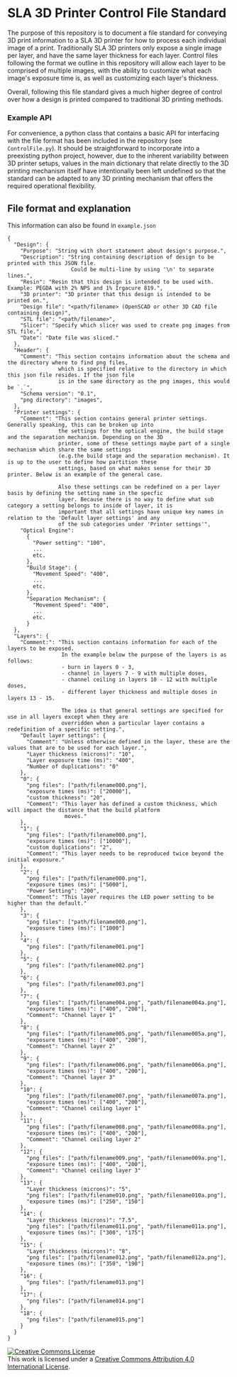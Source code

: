 # SLA 3D Printer Control File Standard

The purpose of this repository is to document a file standard for conveying 3D print information to a SLA 3D printer for how to process each individual image of a print. Traditionally SLA 3D printers only expose a single image per layer, and have the same layer thickness for each layer. Control files following the format we outline in this repository will allow each layer to be comprised of multiple images, with the ability to customize what each image's exposure time is, as well as customizing each layer's thickness.

Overall, following this file standard gives a much higher degree of control over how a design is printed compared to traditional 3D printing methods.

### Example API

For convenience, a python class that contains a basic API for interfacing with the file format has been included in the repository (see `ControlFile.py`). It should be straightforward to incorporate into a preexisting python project, however, due to the inherent variability between 3D printer setups, values in the main dictionary that relate directly to the 3D printing mechanism itself have intentionally been left undefined so that the standard can be adapted to any 3D printing mechanism that offers the required operational flexibility.

## File format and explanation

This information can also be found in `example.json`
```
{
  "Design": {
    "Purpose": "String with short statement about design's purpose.",
    "Description": "String containing description of design to be printed with this JSON file.
                    Could be multi-line by using '\n' to separate lines.",
    "Resin": "Resin that this design is intended to be used with. Example: PEGDA with 2% NPS and 1% Irgacure 819.",
    "3D printer": "3D printer that this design is intended to be printed on.",
    "Design file": "<path/filename> (OpenSCAD or other 3D CAD file containing design)",
    "STL file": "<path/filename>",
    "Slicer": "Specify which slicer was used to create png images from STL file.",
    "Date": "Date file was sliced."
  },
  "Header": {
    "Comment": "This section contains information about the schema and the directory where to find png files,
                which is specified relative to the directory in which this json file resides. If the json file
                is in the same directory as the png images, this would be `.`",
    "Schema version": "0.1",
    "png directory": "images",
  },
  "Printer settings": {
    "Comment": "This section contains general printer settings. Generally speaking, this can be broken up into
                the settings for the optical engine, the build stage and the separation mechanism. Depending on the 3D
                printer, some of these settings maybe part of a single mechanism which share the same settings
                (e.g.the build stage and the separation mechanism). It is up to the user to define how partition these
                settings, based on what makes sense for their 3D printer. Below is an example of the general case.

                Also these settings can be redefined on a per layer basis by defining the setting name in the specfic
                layer. Because there is no way to define what sub category a setting belongs to inside of layer, it is
                important that all settings have unique key names in relation to the 'Default layer settings' and any
                of the sub categories under 'Printer settings'",
    "Optical Engine":
      {
        "Power setting": "100",
        ...
        etc.
      },
      "Build Stage": {
        "Movement Speed": "400",
        ...
        etc.
      },
      "Separation Mechanism": {
        "Movement Speed": "400",
        ...
        etc.
      }
  },
  "Layers": {
    "Comment:": "This section contains information for each of the layers to be exposed.
                 In the example below the purpose of the layers is as follows:
                 - burn in layers 0 - 3,
                 - channel in layers 7 - 9 with multiple doses,
                 - channel ceiling in layers 10 - 12 with multiple doses,
                 - different layer thickness and multiple doses in layers 13 - 15.

                 The idea is that general settings are specified for use in all layers except when they are
                 overridden when a particular layer contains a redefinition of a specific setting.",
    "Default layer settings": {
      "Comment": "Unless otherwise defined in the layer, these are the values that are to be used for each layer.",
      "Layer thickness (microns)": "10",
      "Layer exposure time (ms)": "400",
      "Number of duplications": "0"
    },
    "0": {
      "png files": ["path/filename000.png"],
      "exposure times (ms)": ["20000"],
      "custom thickness": "20",
      "Comment": "This layer has defined a custom thickness, which will impact the distance that the build platform
                  moves."
    },
    "1": {
      "png files": ["path/filename000.png"],
      "exposure times (ms)": ["10000"],
      "custom duplications": "2",
      "Comment": "This layer needs to be reproduced twice beyond the initial exposure."
    },
    "2": {
      "png files": ["path/filename000.png"],
      "exposure times (ms)": ["5000"],
      "Power Setting": "200",
      "Comment": "This layer requires the LED power setting to be higher than the default."
    },
    "3": {
      "png files": ["path/filename000.png"],
      "exposure times (ms)": ["1000"]
    },
    "4": {
      "png files": ["path/filename001.png"]
    },
    "5": {
      "png files": ["path/filename002.png"]
    },
    "6": {
      "png files": ["path/filename003.png"]
    },
    "7": {
      "png files": ["path/filename004.png", "path/filename004a.png"],
      "exposure times (ms)": ["400", "200"],
      "Comment": "Channel layer 1"
    },
    "8": {
      "png files": ["path/filename005.png", "path/filename005a.png"],
      "exposure times (ms)": ["400", "200"],
      "Comment": "Channel layer 2"
    },
    "9": {
      "png files": ["path/filename006.png", "path/filename006a.png"],
      "exposure times (ms)": ["400", "200"],
      "Comment": "Channel layer 3"
    },
    "10": {
      "png files": ["path/filename007.png", "path/filename007a.png"],
      "exposure times (ms)": ["400", "200"],
      "Comment": "Channel ceiling layer 1"
    },
    "11": {
      "png files": ["path/filename008.png", "path/filename008a.png"],
      "exposure times (ms)": ["400", "200"],
      "Comment": "Channel ceiling layer 2"
    },
    "12": {
      "png files": ["path/filename009.png", "path/filename009a.png"],
      "exposure times (ms)": ["400", "200"],
      "Comment": "Channel ceiling layer 3"
    },
    "13": {
      "Layer thickness (microns)": "5",
      "png files": ["path/filename010.png", "path/filename010a.png"],
      "exposure times (ms)": ["250", "150"]
    },
    "14": {
      "Layer thickness (microns)": "7.5",
      "png files": ["path/filename011.png", "path/filename011a.png"],
      "exposure times (ms)": ["300", "175"]
    },
    "15": {
      "Layer thickness (microns)": "8",
      "png files": ["path/filename012.png", "path/filename012a.png"],
      "exposure times (ms)": ["350", "190"]
    },
    "16": {
      "png files": ["path/filename013.png"]
    },
    "17": {
      "png files": ["path/filename014.png"]
    },
    "18": {
      "png files": ["path/filename015.png"]
    }
  }
}
```

<a rel="license" href="http://creativecommons.org/licenses/by/4.0/"><img alt="Creative Commons License" style="border-width:0" src="https://i.creativecommons.org/l/by/4.0/88x31.png" /></a><br />This work is licensed under a <a rel="license" href="http://creativecommons.org/licenses/by/4.0/">Creative Commons Attribution 4.0 International License</a>.
